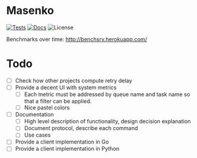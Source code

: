 # Masenko

[![Tests](https://github.com/husio/masenko/workflows/Test/badge.svg)](https://github.com/husio/masenko/actions)
[![Docs](https://readthedocs.org/projects/masenko/badge/?version=latest&style=flat)](https://masenko.readthedocs.io/en/latest/)
![License](https://img.shields.io/badge/license-MIT-blue.svg)



Benchmarks over time: http://benchsrv.herokuapp.com/


# Todo

- [ ] Check how other projects compute retry delay
- [ ] Provide a decent UI with system metrics
  - [ ] Each metric must be addressed by queue name and task name so that a filter can be applied.
  - [ ] Nice pastel colors
- [ ] Documentation
  - [ ] High level description of functionality, design decision explanation
  - [ ] Document protocol, describe each command
  - [ ] Use cases
- [ ] Provide a client implementation in Go
- [ ] Provide a client implementation in Python
